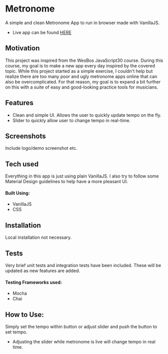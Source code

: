# Metronome
A simple and clean Metronome App to run in browser made with VanillaJS.

 - Live app can be found [HERE](https://eager-northcutt-37ed8c.netlify.com/)
 
 ## Motivation
This project was inspired from the WesBos JavaScript30 course. During this course, my goal is to make a new app every day inspired by the covered topic. While this project started as a simple exercise, I couldn't help but realize there are too many poor and ugly metronome apps online that can also be overcomplicated. For that reason, my goal is to expand a bit further on this with a suite of easy and good-looking practice tools for musicians. 

## Features
- Clean and simple UI. Allows the user to quickly update tempo on the fly.
- Slider to quickly allow user to change tempo in real-time.
 
## Screenshots
Include logo/demo screenshot etc.

## Tech used
Everything in this app is just using plain VanillaJS. I also try to follow some Material Design guidelines to help have a more pleasant UI.
#### Built Using:
- VanillaJS 
- CSS

## Installation
Local installation not necessary.

## Tests
Very brief unit tests and integration tests have been included. These will be updated as new features are added.
 
#### Testing Frameworks used:
  - Mocha 
  - Chai 
  
## How to Use:
Simply set the tempo within button or adjust slider and push the button to set tempo.
- Adjusting the slider while metronome is live will change tempo in real time.
